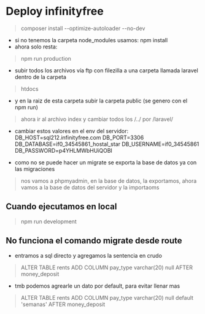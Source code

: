 # Deploy infinityfree

> composer install --optimize-autoloader --no-dev 
- si no tenemos la carpeta node_modules usamos:
 npm install
- ahora solo resta:
>   npm run production


- subir todos los archivos vía ftp con filezilla a una carpeta llamada laravel dentro de la carpeta
> htdocs
- y en la raiz de esta carpeta subir la carpeta public (se genero con el npm run)

> ahora ir al archivo index y cambiar todos los /../ por /laravel/

- cambiar estos valores en el env del servidor:
DB_HOST=sql212.infinityfree.com
DB_PORT=3306
DB_DATABASE=if0_34545861_hostal_star
DB_USERNAME=if0_34545861
DB_PASSWORD=p4YHLMWbHUiQOBI 

- como no se puede hacer un migrate se exporta la base de datos ya con las migraciones
>   nos vamos a phpmyadmin, en la base de datos, la exportamos, 
>   ahora vamos a la base de datos del servidor y la importaoms

## Cuando ejecutamos en local 
>   npm run development

## No funciona el comando migrate desde route
- entramos a sql directo y agregamos la sentencia en crudo

> ALTER TABLE rents ADD COLUMN pay_type varchar(20) null AFTER money_deposit

- tmb podemos agrearle un dato por default, para evitar llenar mas
> ALTER TABLE rents ADD COLUMN pay_type varchar(20) null default 'semanas' AFTER money_deposit